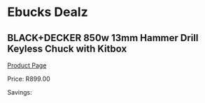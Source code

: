 
# Ebucks Dealz
## BLACK+DECKER 850w 13mm Hammer Drill Keyless Chuck with Kitbox
[Product Page](https://www.ebucks.com/web/shop/productSelected.do?prodId=1010838171&catId=717324798)

Price: R899.00

Savings: 


	